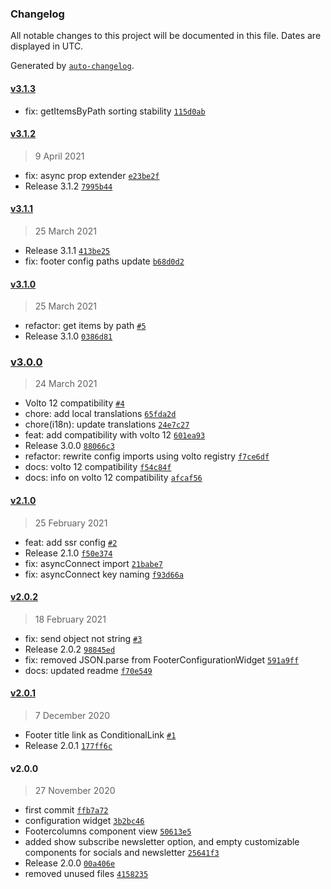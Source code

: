 ### Changelog

All notable changes to this project will be documented in this file. Dates are displayed in UTC.

Generated by [`auto-changelog`](https://github.com/CookPete/auto-changelog).

#### [v3.1.3](https://github.com/RedTurtle/volto-editablefooter/compare/v3.1.2...v3.1.3)

- fix: getItemsByPath sorting stability [`115d0ab`](https://github.com/RedTurtle/volto-editablefooter/commit/115d0ab2c2c5e37a5f22cb6f31bcf8f7bee4e3fe)

#### [v3.1.2](https://github.com/RedTurtle/volto-editablefooter/compare/v3.1.1...v3.1.2)

> 9 April 2021

- fix: async prop extender [`e23be2f`](https://github.com/RedTurtle/volto-editablefooter/commit/e23be2febdc405dcd9f9c05f6e801fcf751e1a36)
- Release 3.1.2 [`7995b44`](https://github.com/RedTurtle/volto-editablefooter/commit/7995b4464c7e0bd59e3106435709f40ad3bdba4b)

#### [v3.1.1](https://github.com/RedTurtle/volto-editablefooter/compare/v3.1.0...v3.1.1)

> 25 March 2021

- Release 3.1.1 [`413be25`](https://github.com/RedTurtle/volto-editablefooter/commit/413be25f6bfb0e640082e3eff255e70554de35f4)
- fix: footer config paths update [`b68d0d2`](https://github.com/RedTurtle/volto-editablefooter/commit/b68d0d221c82e86cb66334483a66fb6c988337df)

#### [v3.1.0](https://github.com/RedTurtle/volto-editablefooter/compare/v3.0.0...v3.1.0)

> 25 March 2021

- refactor: get items by path [`#5`](https://github.com/RedTurtle/volto-editablefooter/pull/5)
- Release 3.1.0 [`0386d81`](https://github.com/RedTurtle/volto-editablefooter/commit/0386d8123676f67088b0c546552d2652b996f715)

### [v3.0.0](https://github.com/RedTurtle/volto-editablefooter/compare/v2.1.0...v3.0.0)

> 24 March 2021

- Volto 12 compatibility [`#4`](https://github.com/RedTurtle/volto-editablefooter/pull/4)
- chore: add local translations [`65fda2d`](https://github.com/RedTurtle/volto-editablefooter/commit/65fda2d4fcd9b39e8b106d216805d51043d449df)
- chore(i18n): update translations [`24e7c27`](https://github.com/RedTurtle/volto-editablefooter/commit/24e7c2775929f25c65815e9673d5b55b1e2f5783)
- feat: add compatibility with volto 12 [`601ea93`](https://github.com/RedTurtle/volto-editablefooter/commit/601ea93b6e412451d25906117109d129c8bd9d7f)
- Release 3.0.0 [`88066c3`](https://github.com/RedTurtle/volto-editablefooter/commit/88066c32b679c2fafa4a373285a26857b119ff50)
- refactor: rewrite config imports using volto registry [`f7ce6df`](https://github.com/RedTurtle/volto-editablefooter/commit/f7ce6dfa29523b7490e6e2b39c8a89e07869c432)
- docs: volto 12 compatibility [`f54c84f`](https://github.com/RedTurtle/volto-editablefooter/commit/f54c84fa90e22734897e6a36ceb324140ab97860)
- docs: info on volto 12 compatibility [`afcaf56`](https://github.com/RedTurtle/volto-editablefooter/commit/afcaf561d62ee3b75d4a35b769ab009010783c26)

#### [v2.1.0](https://github.com/RedTurtle/volto-editablefooter/compare/v2.0.2...v2.1.0)

> 25 February 2021

- feat: add ssr config [`#2`](https://github.com/RedTurtle/volto-editablefooter/pull/2)
- Release 2.1.0 [`f50e374`](https://github.com/RedTurtle/volto-editablefooter/commit/f50e374cbfb0fd83cb4e9f134e09a7593bee23f6)
- fix: asyncConnect import [`21babe7`](https://github.com/RedTurtle/volto-editablefooter/commit/21babe7b51e56c274b35bb72ff850009915d6846)
- fix: asyncConnect key naming [`f93d66a`](https://github.com/RedTurtle/volto-editablefooter/commit/f93d66a2c9f311170e9591d88b378a66a8b8f1b9)

#### [v2.0.2](https://github.com/RedTurtle/volto-editablefooter/compare/v2.0.1...v2.0.2)

> 18 February 2021

- fix: send object not string [`#3`](https://github.com/RedTurtle/volto-editablefooter/pull/3)
- Release 2.0.2 [`98845ed`](https://github.com/RedTurtle/volto-editablefooter/commit/98845ede6af930922eef6537c920bc12f49aa7d8)
- fix: removed JSON.parse from FooterConfigurationWidget [`591a9ff`](https://github.com/RedTurtle/volto-editablefooter/commit/591a9ffa5d15792a9366bc7c1d20a680e92a78ff)
- docs: updated readme [`f70e549`](https://github.com/RedTurtle/volto-editablefooter/commit/f70e549bc4d7d8cee79f00143e5ad875fe864817)

#### [v2.0.1](https://github.com/RedTurtle/volto-editablefooter/compare/v2.0.0...v2.0.1)

> 7 December 2020

- Footer title link as ConditionalLink [`#1`](https://github.com/RedTurtle/volto-editablefooter/pull/1)
- Release 2.0.1 [`177ff6c`](https://github.com/RedTurtle/volto-editablefooter/commit/177ff6cc2ae9c1ef3829c81eecb4daf6c76ced67)

#### v2.0.0

> 27 November 2020

- first commit [`ffb7a72`](https://github.com/RedTurtle/volto-editablefooter/commit/ffb7a72ba29b0bfb10fef8ff5d7e05bb42cfd4a2)
- configuration widget [`3b2bc46`](https://github.com/RedTurtle/volto-editablefooter/commit/3b2bc46da16155af8d8737f32b25ca5a432cc14c)
- Footercolumns component view [`50613e5`](https://github.com/RedTurtle/volto-editablefooter/commit/50613e521cd55bec1c7454cd4aa44e82c11a4b43)
- added show subscribe newsletter option, and empty customizable components for socials and newsletter [`25641f3`](https://github.com/RedTurtle/volto-editablefooter/commit/25641f3330918b3600caba5f0b048de686ce3adc)
- Release 2.0.0 [`00a406e`](https://github.com/RedTurtle/volto-editablefooter/commit/00a406e4fedd09d24deb0c4435a179c862d39a73)
- removed unused files [`4158235`](https://github.com/RedTurtle/volto-editablefooter/commit/4158235cfee00e69e2692d0f1a39f8a2b8d6f3e1)
